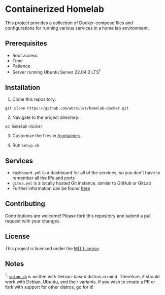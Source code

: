 # Containerized Homelab

This project provides a collection of Docker-compose files and configurations for running various services in a home lab environment.

## Prerequisites

- Root access
- Time
- Patience
- Server running Ubuntu Server 22.04.3 LTS<sup>1</sup>

## Installation

1. Clone this repository:
```shell
git clone https://github.com/wbreiler/homelab-docker.git
```
2. Navigate to the project directory:
```shell
cd homelab-docker
```
3. Customize the files in [/containers](containers/)

4. Run `setup.sh`

## Services

- `dashboard.yml` is a dashboard for all of the services, so you don't have to remember all the IPs and ports
- `gitea.yml` is a locally hosted Git instance, similar to GitHub or GitLab
- Further information can be found [here](containers/README.MD)

## Contributing

Contributions are welcome! Please fork this repository and submit a pull request with your changes.

## License

This project is licensed under the [MIT License](LICENSE).

## Notes
<sup>1</sup>: [`setup.sh`](scripts/setup.sh) is written with Debian-based distros in mind. Therefore, it should work with Debian, Ubuntu, and their variants. If you wish to create a PR or fork with support for other distros, go for it!
